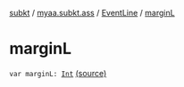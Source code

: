 [subkt](../../index.md) / [myaa.subkt.ass](../index.md) / [EventLine](index.md) / [marginL](./margin-l.md)

# marginL

`var marginL: `[`Int`](https://kotlinlang.org/api/latest/jvm/stdlib/kotlin/-int/index.html) [(source)](https://github.com/Myaamori/SubKt/blob/0.1.9/src/main/kotlin/myaa/subkt/ass/parser.kt#L463)